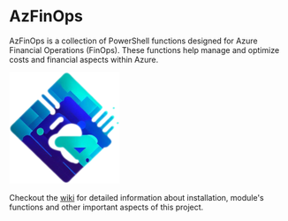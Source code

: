 # AzFinOps

AzFinOps is a collection of PowerShell functions designed for Azure Financial Operations (FinOps). These functions help manage and optimize costs and financial aspects within Azure.

![AzFinOps Logo](Logo.png)

Checkout the [wiki](https://github.com/AzFinOps/AzFinOps/wiki) for detailed information about installation, module's functions and other important aspects of this project.
